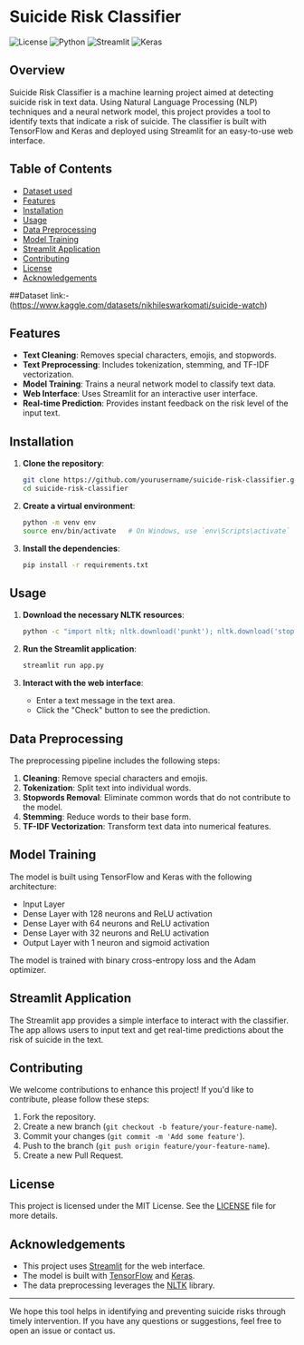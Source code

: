 # Suicide Risk Classifier

![License](https://img.shields.io/badge/license-MIT-blue.svg)
![Python](https://img.shields.io/badge/python-v3.7%2B-blue.svg)
![Streamlit](https://img.shields.io/badge/streamlit-v1.0.0-orange.svg)
![Keras](https://img.shields.io/badge/keras-v2.6.0-red.svg)

## Overview

Suicide Risk Classifier is a machine learning project aimed at detecting suicide risk in text data. Using Natural Language Processing (NLP) techniques and a neural network model, this project provides a tool to identify texts that indicate a risk of suicide. The classifier is built with TensorFlow and Keras and deployed using Streamlit for an easy-to-use web interface.

## Table of Contents

- [Dataset used](#Dataset)
- [Features](#features)
- [Installation](#installation)
- [Usage](#usage)
- [Data Preprocessing](#data-preprocessing)
- [Model Training](#model-training)
- [Streamlit Application](#streamlit-application)
- [Contributing](#contributing)
- [License](#license)
- [Acknowledgements](#acknowledgements)

##Dataset
 link:-(https://www.kaggle.com/datasets/nikhileswarkomati/suicide-watch)

 ## Features

- **Text Cleaning**: Removes special characters, emojis, and stopwords.
- **Text Preprocessing**: Includes tokenization, stemming, and TF-IDF vectorization.
- **Model Training**: Trains a neural network model to classify text data.
- **Web Interface**: Uses Streamlit for an interactive user interface.
- **Real-time Prediction**: Provides instant feedback on the risk level of the input text.

## Installation

1. **Clone the repository**:
    ```sh
    git clone https://github.com/yourusername/suicide-risk-classifier.git
    cd suicide-risk-classifier
    ```

2. **Create a virtual environment**:
    ```sh
    python -m venv env
    source env/bin/activate   # On Windows, use `env\Scripts\activate`
    ```

3. **Install the dependencies**:
    ```sh
    pip install -r requirements.txt
    ```

## Usage

1. **Download the necessary NLTK resources**:
    ```sh
    python -c "import nltk; nltk.download('punkt'); nltk.download('stopwords')"
    ```

2. **Run the Streamlit application**:
    ```sh
    streamlit run app.py
    ```

3. **Interact with the web interface**:
    - Enter a text message in the text area.
    - Click the "Check" button to see the prediction.

## Data Preprocessing

The preprocessing pipeline includes the following steps:

1. **Cleaning**: Remove special characters and emojis.
2. **Tokenization**: Split text into individual words.
3. **Stopwords Removal**: Eliminate common words that do not contribute to the model.
4. **Stemming**: Reduce words to their base form.
5. **TF-IDF Vectorization**: Transform text data into numerical features.

## Model Training

The model is built using TensorFlow and Keras with the following architecture:

- Input Layer
- Dense Layer with 128 neurons and ReLU activation
- Dense Layer with 64 neurons and ReLU activation
- Dense Layer with 32 neurons and ReLU activation
- Output Layer with 1 neuron and sigmoid activation

The model is trained with binary cross-entropy loss and the Adam optimizer.

## Streamlit Application

The Streamlit app provides a simple interface to interact with the classifier. The app allows users to input text and get real-time predictions about the risk of suicide in the text.

## Contributing

We welcome contributions to enhance this project! If you'd like to contribute, please follow these steps:

1. Fork the repository.
2. Create a new branch (`git checkout -b feature/your-feature-name`).
3. Commit your changes (`git commit -m 'Add some feature'`).
4. Push to the branch (`git push origin feature/your-feature-name`).
5. Create a new Pull Request.

## License

This project is licensed under the MIT License. See the [LICENSE](LICENSE) file for more details.

## Acknowledgements

- This project uses [Streamlit](https://www.streamlit.io/) for the web interface.
- The model is built with [TensorFlow](https://www.tensorflow.org/) and [Keras](https://keras.io/).
- The data preprocessing leverages the [NLTK](https://www.nltk.org/) library.

---

We hope this tool helps in identifying and preventing suicide risks through timely intervention. If you have any questions or suggestions, feel free to open an issue or contact us.


